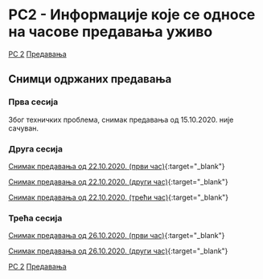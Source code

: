 # РС2 - Информације које се односе на часове предавања уживо

[РС 2](../../README.md) [Предавања](../README.md)

## Снимци одржаних предавања

### Прва сесија

Због техничких проблема, снимак предавања од 15.10.2020. није сачуван.

### Друга сесија

[Снимак предавања од 22.10.2020. (први час)](){:target="_blank"}

[Снимак предавања од 22.10.2020. (други час)](){:target="_blank"}

[Снимак предавања од 22.10.2020. (трећи час)](){:target="_blank"}

### Трећа сесија

[Снимак предавања од 26.10.2020. (први час)](){:target="_blank"}

[Снимак предавања од 26.10.2020. (други час)](){:target="_blank"}


[РС 2](../../README.md) [Предавања](../README.md)
